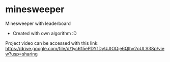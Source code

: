 # minesweeper

Minesweeper with leaderboard
- Created with own algorithm :D

Project video can be accessed with this link:
https://drive.google.com/file/d/1yc615ePDY1DyUJtOQje6Qlhv2oULS38p/view?usp=sharing 
